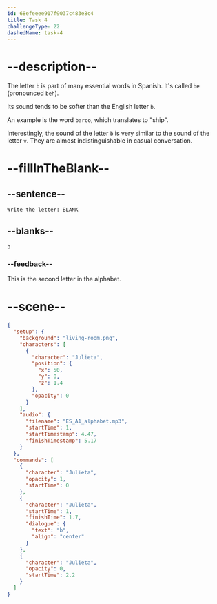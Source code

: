 ```yaml
---
id: 68efeeee917f9037c483e8c4
title: Task 4
challengeType: 22
dashedName: task-4
---
```


# --description--

The letter `b` is part of many essential words in Spanish. It's called `be` (pronounced `beh`). 

Its sound tends to be softer than the English letter `b`.

An example is the word `barco`, which translates to "ship".

Interestingly, the sound of the letter `b` is very similar to the sound of the letter `v`. They are almost indistinguishable in casual conversation.

# --fillInTheBlank--

## --sentence--

`Write the letter: BLANK`

## --blanks--

`b`

### --feedback--

This is the second letter in the alphabet.


# --scene--

```json
{
  "setup": {
    "background": "living-room.png",
    "characters": [
      {
        "character": "Julieta",
        "position": {
          "x": 50,
          "y": 0,
          "z": 1.4
        },
        "opacity": 0
      }
    ],
    "audio": {
      "filename": "ES_A1_alphabet.mp3",
      "startTime": 1,
      "startTimestamp": 4.47,
      "finishTimestamp": 5.17
    }
  },
  "commands": [
    {
      "character": "Julieta",
      "opacity": 1,
      "startTime": 0
    },
    {
      "character": "Julieta",
      "startTime": 1,
      "finishTime": 1.7,
      "dialogue": {
        "text": "b",
        "align": "center"
      }
    },
    {
      "character": "Julieta",
      "opacity": 0,
      "startTime": 2.2
    }
  ]
}
```
